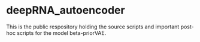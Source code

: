 # deepRNA_autoencoder
This is the public respository holding the source scripts and important post-hoc scripts for the model beta-priorVAE.
